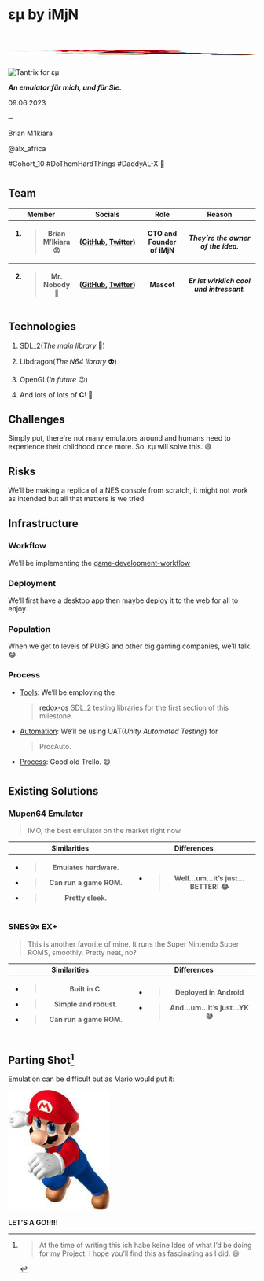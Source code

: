 # εµ by iMjN

# <img src="./assets/images/iReadme/Mario.jpg" style="width:6.4702in;height:0.11458in" alt="Easter egg ;-)" /> 

<img src="./assets/images/iReadme/BrianIkiara.jpg" style="width:6.46354in;height:4.30903in"
alt="Tantrix for εµ" />


***An emulator für mich, und für Sie.***

09.06.2023

**─**

Brian M’Ikiara

@alx_africa

\#Cohort_10 \#DoThemHardThings \#DaddyAL-X 🫦

#  

## Team

<table>
<colgroup>
<col style="width: 25%" />
<col style="width: 27%" />
<col style="width: 17%" />
<col style="width: 29%" />
</colgroup>
<thead>
<tr class="header">
<th><strong>Member</strong></th>
<th><strong>Socials</strong></th>
<th><strong>Role</strong></th>
<th><strong>Reason</strong></th>
</tr>
<tr class="odd">
<th><ol type="1">
<li><blockquote>
<p>Brian M’Ikiara 😡</p>
</blockquote></li>
</ol></th>
<th>(<a href="https://github.com/brian-ikiara/"><u>GitHub</u></a>, <a
href="https://twitter.com/brian_ikiara"><u>Twitter</u></a>)</th>
<th>CTO and Founder of iMjN</th>
<th><em><strong>They’re the owner of the idea.</strong></em></th>
</tr>
<tr class="header">
<th><ol start="2" type="1">
<li><blockquote>
<p>Mr. Nobody 👻</p>
</blockquote></li>
</ol></th>
<th>(<a
href="https://www.youtube.com/watch?v=ryaksaimqU4"><u>GitHub</u></a>, <a
href="https://www.youtube.com/watch?v=ryaksaimqU4"><u>Twitter</u></a>)</th>
<th>Mascot</th>
<th><em><strong>Er ist wirklich cool und intressant.</strong></em></th>
</tr>
</thead>
<tbody>
</tbody>
</table>

## Technologies

1.  SDL_2(*The main library* 🎲)

2.  Libdragon(*The N64 library* 👽)

3.  OpenGL(*In future* 😉)

4.  And lots of lots of **C**! 🗿

## Challenges

Simply put, there're not many emulators around and humans need to
experience their childhood once more. So  εµ will solve this. 😅

## Risks

We’ll be making a replica of a NES console from scratch, it might not
work as intended but all that matters is we tried.

## Infrastructure

### Workflow

We’ll be implementing the
[<u>game-development-workflow</u>](https://github.com/topics/game-development-workflow)

### Deployment 

We’ll first have a desktop app then maybe deploy it to the web for all
to enjoy.

### Population

When we get to levels of PUBG and other big gaming companies, we’ll
talk. 😂

### Process

- <u>Tools</u>: We’ll be employing the
  > [<u>redox-os</u>](https://github.com/redox-os/libc) SDL_2 testing
  > libraries for the first section of this milestone.

- <u>Automation</u>: We’ll be using UAT(*Unity Automated Testing*) for
  > ProcAuto.

- <u>Process</u>: Good old Trello. 😄

#  

## Existing Solutions

### Mupen64 Emulator

> IMO, the best emulator on the market right now.

<table>
<colgroup>
<col style="width: 50%" />
<col style="width: 50%" />
</colgroup>
<thead>
<tr class="header">
<th><strong>Similarities</strong></th>
<th><strong>Differences</strong></th>
</tr>
<tr class="odd">
<th><ul>
<li><blockquote>
<p>Emulates hardware.</p>
</blockquote></li>
<li><blockquote>
<p>Can run a game ROM.</p>
</blockquote></li>
<li><blockquote>
<p>Pretty sleek.</p>
</blockquote></li>
</ul></th>
<th><ul>
<li><blockquote>
<p>Well…um…it’s just…<strong>BETTER</strong>! 😂</p>
</blockquote></li>
</ul></th>
</tr>
</thead>
<tbody>
</tbody>
</table>

### SNES9x EX+

> This is another favorite of mine. It runs the Super Nintendo Super
> ROMS, smoothly. Pretty neat, no?

<table>
<colgroup>
<col style="width: 50%" />
<col style="width: 50%" />
</colgroup>
<thead>
<tr class="header">
<th><strong>Similarities</strong></th>
<th><strong>Differences</strong></th>
</tr>
<tr class="odd">
<th><ul>
<li><blockquote>
<p>Built in C.</p>
</blockquote></li>
<li><blockquote>
<p>Simple and robust.</p>
</blockquote></li>
<li><blockquote>
<p>Can run a game ROM.</p>
</blockquote></li>
</ul></th>
<th><ul>
<li><blockquote>
<p>Deployed in Android</p>
</blockquote></li>
<li><blockquote>
<p>And…um…it’s just…<strong>YK 😅</strong></p>
</blockquote></li>
</ul></th>
</tr>
</thead>
<tbody>
</tbody>
</table>

#  

## Parting Shot[^1]

Emulation can be difficult but as Mario would put it:

<img src="./assets/images/iReadme/Mario.jpg" style="width:2.15625in;height:2.54167in" />

**LET’S A GO!!!!!**

[^1]:
    > At the time of writing this ich habe keine Idee of what I’d be
    > doing for my Project. I hope you’ll find this as fascinating as I
    > did. 😃

